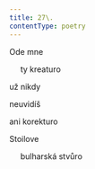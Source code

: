```yaml
---
title: 27\.
contentType: poetry
---
```


<section>

Ode mne

     ty kreaturo

už nikdy

neuvidíš

ani korekturo

</section>

<section>

Stoilove

     bulharská stvůro

</section>
